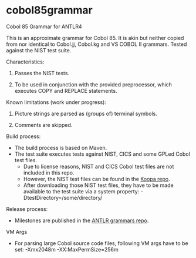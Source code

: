 cobol85grammar
==================================================

Cobol 85 Grammar for ANTLR4

This is an approximate grammar for Cobol 85. It is akin but neither 
copied from nor identical to Cobol.jj, Cobol.kg and VS COBOL II grammars.
Tested against the NIST test suite.


Characteristics:

1. Passes the NIST tests.

2. To be used in conjunction with the provided preprocessor, which executes 
   COPY and REPLACE statements.


Known limitations (work under progress):

1. Picture strings are parsed as (groups of) terminal symbols.

2. Comments are skipped.


Build process:

* The build process is based on Maven.
* The test suite executes tests against NIST, CICS and some GPLed Cobol test files.
  * Due to license reasons, NIST and CICS Cobol test files are not included in this repo. 
  * However, the NIST test files can be found in the [Koopa repo](https://github.com/goblindegook/Koopa/tree/master/testsuite/cobol85).
  * After downloading those NIST test files, they have to be made available to the test suite via a system property: -DtestDirectory=/some/directory/
  

Release process:

* Milestones are published in the [ANTLR grammars repo](https://github.com/antlr/grammars-v4).


VM Args

* For parsing large Cobol source code files, following VM args have to be set: -Xmx2048m -XX:MaxPermSize=256m